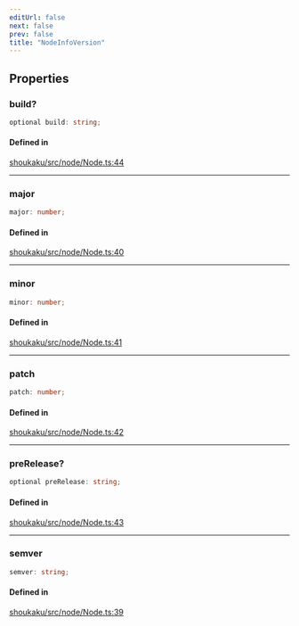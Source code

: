 ```yaml
---
editUrl: false
next: false
prev: false
title: "NodeInfoVersion"
---
```


## Properties

<a id="build" name="build"></a>

### build?

```ts
optional build: string;
```

#### Defined in

[shoukaku/src/node/Node.ts:44](https://github.com/shipgirlproject/shoukaku/blob/30762f5af6c7b4176e69ee96fa39bc204a7cff21/src/node/Node.ts#L44)

***

<a id="major" name="major"></a>

### major

```ts
major: number;
```

#### Defined in

[shoukaku/src/node/Node.ts:40](https://github.com/shipgirlproject/shoukaku/blob/30762f5af6c7b4176e69ee96fa39bc204a7cff21/src/node/Node.ts#L40)

***

<a id="minor" name="minor"></a>

### minor

```ts
minor: number;
```

#### Defined in

[shoukaku/src/node/Node.ts:41](https://github.com/shipgirlproject/shoukaku/blob/30762f5af6c7b4176e69ee96fa39bc204a7cff21/src/node/Node.ts#L41)

***

<a id="patch" name="patch"></a>

### patch

```ts
patch: number;
```

#### Defined in

[shoukaku/src/node/Node.ts:42](https://github.com/shipgirlproject/shoukaku/blob/30762f5af6c7b4176e69ee96fa39bc204a7cff21/src/node/Node.ts#L42)

***

<a id="prerelease" name="prerelease"></a>

### preRelease?

```ts
optional preRelease: string;
```

#### Defined in

[shoukaku/src/node/Node.ts:43](https://github.com/shipgirlproject/shoukaku/blob/30762f5af6c7b4176e69ee96fa39bc204a7cff21/src/node/Node.ts#L43)

***

<a id="semver" name="semver"></a>

### semver

```ts
semver: string;
```

#### Defined in

[shoukaku/src/node/Node.ts:39](https://github.com/shipgirlproject/shoukaku/blob/30762f5af6c7b4176e69ee96fa39bc204a7cff21/src/node/Node.ts#L39)
